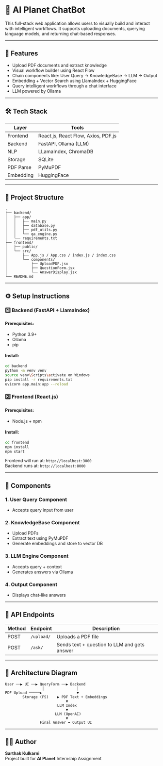 
# 🧠 AI Planet ChatBot

This full-stack web application allows users to visually build and interact with intelligent workflows. It supports uploading documents, querying language models, and returning chat-based responses.

---

## 🚀 Features

- Upload PDF documents and extract knowledge
- Visual workflow builder using React Flow
- Chain components like: User Query → KnowledgeBase → LLM → Output
- Embedding + Vector Search using LlamaIndex + HuggingFace
- Query intelligent workflows through a chat interface
- LLM powered by Ollama

---

## 🛠️ Tech Stack

| Layer     | Tools                               |
|-----------|-------------------------------------|
| Frontend  | React.js, React Flow, Axios, PDF.js |
| Backend   | FastAPI, Ollama (LLM)               |
| NLP       | LLamaIndex, ChromaDB                |
| Storage   | SQLite                              |
| PDF Parse | PyMuPDF                             |
| Embedding | HuggingFace                         |

---

## 📁 Project Structure

```
.
├── backend/
│   ├── app/
│   │   ├── main.py
│   │   ├── database.py
│   │   ├── pdf_utils.py
│   │   └── qa_engine.py
│   └── requirements.txt
├── frontend/
│   ├── public/
│   └── src/
│       ├── App.js / App.css / index.js / index.css
│       └── components/
│           ├── UploadPDF.jsx
│           ├── QuestionForm.jsx
│           └── AnswerDisplay.jsx
└── README.md
```

---

## ⚙️ Setup Instructions

### 1️⃣ Backend (FastAPI + LlamaIndex)

#### Prerequisites:
- Python 3.9+
- Ollama
- pip

#### Install:
```bash
cd backend
python -m venv venv
source venv\Scripts\activate on Windows
pip install -r requirements.txt
uvicorn app.main:app --reload
```

### 2️⃣ Frontend (React.js)

#### Prerequisites:
- Node.js + npm

#### Install:
```bash
cd frontend
npm install
npm start
```

Frontend will run at: `http://localhost:3000`  
Backend runs at: `http://localhost:8000`

---

## 🧱 Components

### 1. **User Query Component**
- Accepts query input from user

### 2. **KnowledgeBase Component**
- Upload PDFs
- Extract text using PyMuPDF
- Generate embeddings and store to vector DB

### 3. **LLM Engine Component**
- Accepts query + context
- Generates answers via Ollama

### 4. **Output Component**
- Displays chat-like answers

---

## 🧪 API Endpoints

| Method | Endpoint     | Description                |
|--------|--------------|----------------------------|
| POST   | `/upload/`   | Uploads a PDF file         |
| POST   | `/ask/`      | Sends text + question to LLM and gets answer |

---

## 📐 Architecture Diagram

```
User ──▶ UI ──▶ QueryForm ──▶ Backend
                 │               │
PDF Upload ─────▶                ▼
        Storage (FS)    ▶ PDF Text + Embeddings
                            ▼
                        LLM Index
                            ▼
                       LLM (OpenAI)
                            ▼
                Final Answer ➡ Output UI
```

---

## 👨‍💻 Author

**Sarthak Kulkarni**  
Project built for **AI Planet** Internship Assignment

